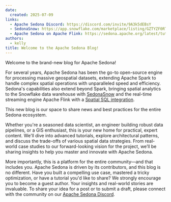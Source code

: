 ```yaml
---
date:
  created: 2025-07-09
links:
  - Apache Sedona Discord: https://discord.com/invite/9A3k5dEBsY
  - SedonaSnow: https://app.snowflake.com/marketplace/listing/GZTYZF0RTY3/wherobots-sedonasnow
  - Apache Sedona on Apache Flink: https://sedona.apache.org/latest/tutorial/flink/sql/
authors:
  - kelly
title: Welcome to the Apache Sedona Blog!
---
```


Welcome to the brand-new blog for Apache Sedona!

For several years, Apache Sedona has been the go-to open-source engine for processing massive geospatial
datasets, extending Apache Spark to handle complex spatial operations with unparalleled speed and efficiency.
Sedona's capabilities also extend beyond Spark, bringing spatial analytics to the Snowflake data warehouse
with [SedonaSnow](https://app.snowflake.com/marketplace/listing/GZTYZF0RTY3/wherobots-sedonasnow) and the
real-time streaming engine Apache Flink with a [Spatial SQL integration](https://sedona.apache.org/latest/tutorial/flink/sql/).

<!-- more -->

This new blog is our space to share news and best practices for the entire Sedona ecosystem.

Whether you're a seasoned data scientist, an engineer building robust data pipelines, or a GIS enthusiast, this is
your new home for practical, expert content. We'll dive into advanced tutorials, explore architectural patterns, and discuss
the trade-offs of various spatial data strategies. From real-world case studies to our forward-looking vision for
the project, we’ll be sharing insights to help you master and innovate with Apache Sedona.

More importantly, this is a platform for the entire community—and that includes you.
Apache Sedona is driven by its contributors, and this blog is no different. Have you built a compelling use case, mastered a
tricky optimization, or have a tutorial you'd like to share? We strongly encourage you to become a guest author.
Your insights and real-world stories are invaluable. To share your idea for a post or to submit a draft, please connect
with the community on our [Apache Sedona Discord](https://discord.com/invite/9A3k5dEBsY).
